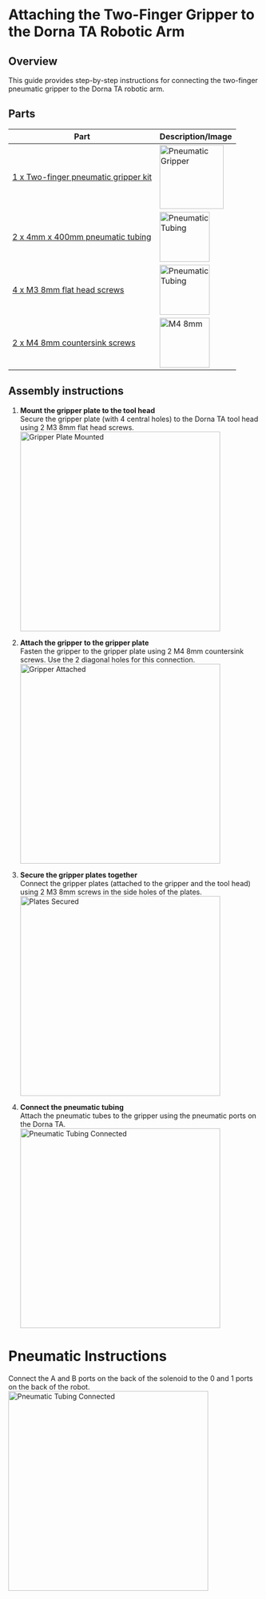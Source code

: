 # **Attaching the Two-Finger Gripper to the Dorna TA Robotic Arm**

## **Overview**
This guide provides step-by-step instructions for connecting the two-finger pneumatic gripper to the Dorna TA robotic arm.

## **Parts**
| **Part** | **Description/Image** |
|---|---|
| [1 x Two-finger pneumatic gripper kit](https://dorna.ai/grippers/pneumatic-gripper-kit/) | <img src="https://i.imgur.com/8gringR.png" alt="Pneumatic Gripper" width="128"/> |
| [2 x 4mm x 400mm pneumatic tubing](https://www.mcmaster.com/50315K22/) | <img src="https://i.imgur.com/JVNYoy4.png" alt="Pneumatic Tubing" width="100"/> |
| [4 x M3 8mm flat head screws](https://www.mcmaster.com/91294A128/) | <img src="https://www.mcmaster.com/mvD/Contents/gfx/ImageCache/912/91294A128_1da14e44-6dab-42d8-be03-c9e8717c4265@4x_637976737585978637.png?ver=ImageNotFound" alt="Pneumatic Tubing" width="100"/>  |
| [2 x M4 8mm countersink screws](https://www.mcmaster.com/91294A188/) |  <img src="https://www.mcmaster.com/mvC/Contents/gfx/ImageCache/912/91294A188_096412fd-fdbb-456f-b2c6-c3cfe753940c@4x_637977153739436750.png?ver=ImageNotFound" alt="M4 8mm" width="100"/> |

## **Assembly instructions**

1. **Mount the gripper plate to the tool head**  
   Secure the gripper plate (with 4 central holes) to the Dorna TA tool head using 2 M3 8mm flat head screws.  
   <img src="https://i.imgur.com/hokEPMB.jpeg" alt="Gripper Plate Mounted" width="400"/>

2. **Attach the gripper to the gripper plate**  
   Fasten the gripper to the gripper plate using 2 M4 8mm countersink screws. Use the 2 diagonal holes for this connection.  
   <img src="https://i.imgur.com/UR11q7y.jpeg" alt="Gripper Attached" width="400"/>

3. **Secure the gripper plates together**  
   Connect the gripper plates (attached to the gripper and the tool head) using 2 M3 8mm screws in the side holes of the plates.  
   <img src="https://i.imgur.com/qICma2g.jpeg" alt="Plates Secured" width="400"/>

4. **Connect the pneumatic tubing**  
   Attach the pneumatic tubes to the gripper using the pneumatic ports on the Dorna TA.  
   <img src="https://i.imgur.com/FJ1Ri8V.jpeg" alt="Pneumatic Tubing Connected" width="400"/>

# **Pneumatic Instructions**
   Connect the A and B ports on the back of the solenoid to the 0 and 1 ports on the back of the robot.
   <br/>
   <img src="" alt="Pneumatic Tubing Connected" width="400"/>


